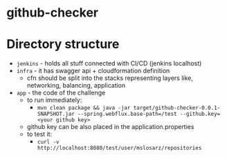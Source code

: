 # github-checker

# Directory structure

- `jenkins` - holds all stuff connected with CI/CD (jenkins localhost)
- `infra` - it has swagger api + cloudformation definition 
  - cfn should be split into the stacks representing layers like, networking, balancing, application
- `app` - the code of the challenge
  - to run immediately:
    - `mvn clean package && java -jar target/github-checker-0.0.1-SNAPSHOT.jar --spring.webflux.base-path=/test --github.key=<your github key>`
  - github key can be also placed in the application.properties
  - to test it:
    - `curl -v http://localhost:8080/test/user/mslosarz/repositories`
